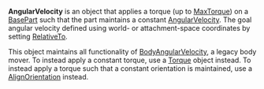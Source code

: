 **AngularVelocity** is an object that applies a torque (up to
[MaxTorque](https://create.roblox.com/docs/reference/engine/classes/AngularVelocity#MaxTorque)) on a [BasePart](https://create.roblox.com/docs/reference/engine/classes/BasePart) such that the part
maintains a constant [AngularVelocity](https://create.roblox.com/docs/reference/engine/classes/AngularVelocity#AngularVelocity). The
goal angular velocity defined using world- or attachment-space coordinates by
setting [RelativeTo](https://create.roblox.com/docs/reference/engine/classes/AngularVelocity#RelativeTo).

This object maintains all functionality of [BodyAngularVelocity](https://create.roblox.com/docs/reference/engine/classes/BodyAngularVelocity), a legacy
body mover. To instead apply a constant torque, use a [Torque](https://create.roblox.com/docs/reference/engine/classes/Torque) object instead.
To instead apply a torque such that a constant orientation is maintained, use
a [AlignOrientation](https://create.roblox.com/docs/reference/engine/classes/AlignOrientation) instead.